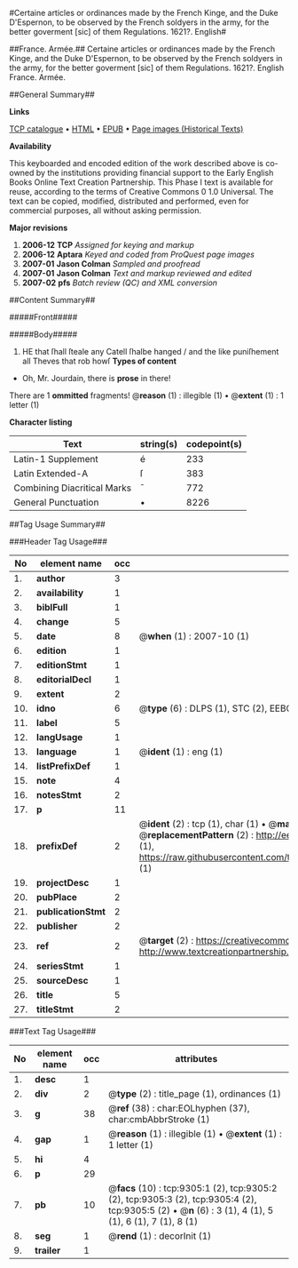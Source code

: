 #Certaine articles or ordinances made by the French Kinge, and the Duke D'Espernon, to be observed by the French soldyers in the army, for the better goverment [sic] of them Regulations. 1621?. English#

##France. Armée.##
Certaine articles or ordinances made by the French Kinge, and the Duke D'Espernon, to be observed by the French soldyers in the army, for the better goverment [sic] of them
Regulations. 1621?. English
France. Armée.

##General Summary##

**Links**

[TCP catalogue](http://www.ota.ox.ac.uk/tcp/)  • 
[HTML](http://tei.it.ox.ac.uk/tcp/Texts-HTML/free/A06/A06369.html)  • 
[EPUB](http://tei.it.ox.ac.uk/tcp/Texts-EPUB/free/A06/A06369.epub) • 
[Page images (Historical Texts)](https://data.historicaltexts.jisc.ac.uk/view?pubId=eebo-99844488e&pageId=eebo-99844488e-9305-1)

**Availability**

This keyboarded and encoded edition of the
	       work described above is co-owned by the institutions
	       providing financial support to the Early English Books
	       Online Text Creation Partnership. This Phase I text is
	       available for reuse, according to the terms of Creative
	       Commons 0 1.0 Universal. The text can be copied,
	       modified, distributed and performed, even for
	       commercial purposes, all without asking permission.

**Major revisions**

1. __2006-12__ __TCP__ *Assigned for keying and markup*
1. __2006-12__ __Aptara__ *Keyed and coded from ProQuest page images*
1. __2007-01__ __Jason Colman__ *Sampled and proofread*
1. __2007-01__ __Jason Colman__ *Text and markup reviewed and edited*
1. __2007-02__ __pfs__ *Batch review (QC) and XML conversion*

##Content Summary##

#####Front#####

#####Body#####
1. HE that ſhall ſteale any Catell ſhalbe
hanged / and the like puniſhement all
Theves that rob howſ
**Types of content**

  * Oh, Mr. Jourdain, there is **prose** in there!

There are 1 **ommitted** fragments! 
 @__reason__ (1) : illegible (1)  •  @__extent__ (1) : 1 letter (1)

**Character listing**


|Text|string(s)|codepoint(s)|
|---|---|---|
|Latin-1 Supplement|é|233|
|Latin Extended-A|ſ|383|
|Combining             Diacritical Marks|̄|772|
|General Punctuation|•|8226|

##Tag Usage Summary##

###Header Tag Usage###

|No|element name|occ|attributes|
|---|---|---|---|
|1.|__author__|3||
|2.|__availability__|1||
|3.|__biblFull__|1||
|4.|__change__|5||
|5.|__date__|8| @__when__ (1) : 2007-10 (1)|
|6.|__edition__|1||
|7.|__editionStmt__|1||
|8.|__editorialDecl__|1||
|9.|__extent__|2||
|10.|__idno__|6| @__type__ (6) : DLPS (1), STC (2), EEBO-CITATION (1), PROQUEST (1), VID (1)|
|11.|__label__|5||
|12.|__langUsage__|1||
|13.|__language__|1| @__ident__ (1) : eng (1)|
|14.|__listPrefixDef__|1||
|15.|__note__|4||
|16.|__notesStmt__|2||
|17.|__p__|11||
|18.|__prefixDef__|2| @__ident__ (2) : tcp (1), char (1)  •  @__matchPattern__ (2) : ([0-9\-]+):([0-9IVX]+) (1), (.+) (1)  •  @__replacementPattern__ (2) : http://eebo.chadwyck.com/downloadtiff?vid=$1&page=$2 (1), https://raw.githubusercontent.com/textcreationpartnership/Texts/master/tcpchars.xml#$1 (1)|
|19.|__projectDesc__|1||
|20.|__pubPlace__|2||
|21.|__publicationStmt__|2||
|22.|__publisher__|2||
|23.|__ref__|2| @__target__ (2) : https://creativecommons.org/publicdomain/zero/1.0/ (1), http://www.textcreationpartnership.org/docs/. (1)|
|24.|__seriesStmt__|1||
|25.|__sourceDesc__|1||
|26.|__title__|5||
|27.|__titleStmt__|2||


###Text Tag Usage###

|No|element name|occ|attributes|
|---|---|---|---|
|1.|__desc__|1||
|2.|__div__|2| @__type__ (2) : title_page (1), ordinances (1)|
|3.|__g__|38| @__ref__ (38) : char:EOLhyphen (37), char:cmbAbbrStroke (1)|
|4.|__gap__|1| @__reason__ (1) : illegible (1)  •  @__extent__ (1) : 1 letter (1)|
|5.|__hi__|4||
|6.|__p__|29||
|7.|__pb__|10| @__facs__ (10) : tcp:9305:1 (2), tcp:9305:2 (2), tcp:9305:3 (2), tcp:9305:4 (2), tcp:9305:5 (2)  •  @__n__ (6) : 3 (1), 4 (1), 5 (1), 6 (1), 7 (1), 8 (1)|
|8.|__seg__|1| @__rend__ (1) : decorInit (1)|
|9.|__trailer__|1||
